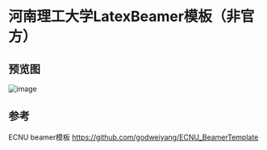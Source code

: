 # 河南理工大学LatexBeamer模板（非官方）

## 预览图
![image](https://user-images.githubusercontent.com/36286293/121040549-91f2a000-c7e4-11eb-9122-edca1a5840b7.png)
## 参考
ECNU beamer模板
https://github.com/godweiyang/ECNU_BeamerTemplate
